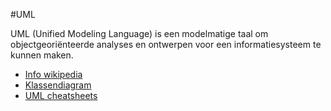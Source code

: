 #UML

UML (Unified Modeling Language) is een modelmatige taal om objectgeoriënteerde analyses en ontwerpen voor een informatiesysteem te kunnen maken. 

- [Info wikipedia](http://nl.wikipedia.org/wiki/Unified_Modeling_Language)
- [Klassendiagram](http://www.tutorialspoint.com/uml/uml_class_diagram.htm)
- [UML cheatsheets](http://modeling-languages.com/best-uml-cheatsheets-and-reference-guides/)

